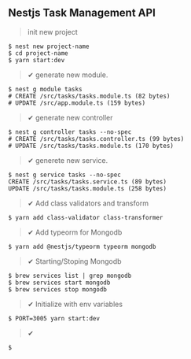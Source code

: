 ## Nestjs Task Management API

> init new project 

````shell
$ nest new project-name
$ cd project-name
$ yarn start:dev
````

> ✔ generate new module.

````shell
$ nest g module tasks
# CREATE /src/tasks/tasks.module.ts (82 bytes)
# UPDATE /src/app.module.ts (159 bytes)
````

> ✔ generate new controller

````shell
$ nest g controller tasks --no-spec
# CREATE /src/tasks/tasks.controller.ts (99 bytes)
# UPDATE /src/tasks/tasks.module.ts (170 bytes)
````

> ✔ generete new service.

````shell
$ nest g service tasks --no-spec
CREATE /src/tasks/tasks.service.ts (89 bytes)
UPDATE /src/tasks/tasks.module.ts (258 bytes)
````

> ✔ Add class validators and transform

````shell
$ yarn add class-validator class-transformer
````

> ✔ Add typeorm for Mongodb

````shell
$ yarn add @nestjs/typeorm typeorm mongodb
````

> ✔ Starting/Stoping Mongodb

````shell
$ brew services list | grep mongodb
$ brew services start mongodb
$ brew services stop mongodb
````

> ✔ Initialize with env variables

````shell
$ PORT=3005 yarn start:dev
````

> ✔

````shell
$ 
````